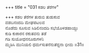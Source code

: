+++
title = "031 ಕಡಲ ತೆರೆಗಳ"

+++
ಕಡಲ ತೆರೆಗಳ ತುರುಬಿ ತುಡುಕುವ   
ವಡಬನಂದದಿ ಮೇಘಪಟಲವ  
ನೊಡೆದು ಸೂಸುವ ಸಿಡಿಲಿನಂದದಿ ಸಭೆಯೊಳಡಹಾಯ್ದು  
ಕುಡಿ ಕುಠಾರನ ರಕುತವನು ತಡೆ  
ಗಡಿ ಸುಯೋಧನನೂರುಗಳನಿ  
ಮ್ಮಡಿಸಿ ಮುನಿಯಲಿ ಧರ್ಮಸುತನೆನುತೆದ್ದನಾ ಭೀಮ   ॥31॥